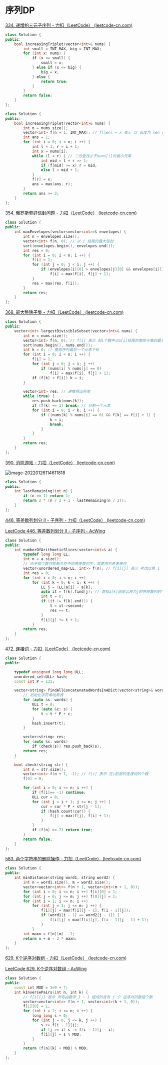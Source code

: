 # 序列DP

[334. 递增的三元子序列 - 力扣（LeetCode） (leetcode-cn.com)](https://leetcode-cn.com/problems/increasing-triplet-subsequence/)

```cpp
class Solution {
public:
    bool increasingTriplet(vector<int>& nums) {
        int small = INT_MAX, big = INT_MAX;
        for (int x: nums) {
            if (x <= small) {
                small = x;
            } else if (x <= big) {
                big = x;
            } else {
                return true;
            }
        }
        return false;
    }
};
```

```cpp
class Solution {
public:
    bool increasingTriplet(vector<int>& nums) {
        int n = nums.size();
        vector<int> f(n + 1, INT_MAX); // f[len] = x 表示 以 长度为 len 的序列的最小尾元素为x
        int ans = 1;
        for (int i = 0; i < n; i ++) {
            int l = 1, r = i + 1;
            int x = nums[i];
            while (l < r) { // 二分查找小于nums[i]的最小元素
                int mid = l + r >> 1;
                if (f[mid] >= x) r = mid;
                else l = mid + 1; 
            }
            f[r] = x;
            ans = max(ans, r);
        }
        return ans >= 3;
    }
};
```

[354. 俄罗斯套娃信封问题 - 力扣（LeetCode） (leetcode-cn.com)](https://leetcode-cn.com/problems/russian-doll-envelopes/)

```cpp
class Solution {
public:
    int maxEnvelopes(vector<vector<int>>& envelopes) {
        int n = envelopes.size();
        vector<int> f(n, 0); // 以 i 结尾的最大信封
        sort(envelopes.begin(), envelopes.end());
        int res = 0;
        for (int i = 0; i < n; i ++) {
            f[i] = 1;
            for (int j = 0; j < i; j ++) {
                if (envelopes[i][0] > envelopes[j][0] && envelopes[i][1] > envelopes[j][1]) 
                    f[i] = max(f[i], f[j] + 1);
            }
            res = max(res, f[i]);
        }
        return res;
    }
};
```

[368. 最大整除子集 - 力扣（LeetCode） (leetcode-cn.com)](https://leetcode-cn.com/problems/largest-divisible-subset/)

```cpp
class Solution {
public:
    vector<int> largestDivisibleSubset(vector<int>& nums) {
        int n = nums.size();
        vector<int> f(n, 0); // f[i] 表示 前i个数中以a[i]结尾的整除子集的最长序列的元素个数
        sort(nums.begin(), nums.end());
        int k = 0; // 整除序列最后一个元素下标
        for (int i = 0; i < n; i ++) {
            f[i] = 1;
            for (int j = 0; j < i; j ++) 
                if (nums[i] % nums[j] == 0) 
                    f[i] = max(f[i], f[j] + 1);
            if (f[k] < f[i]) k = i;
        }

        vector<int> res; // 逆推得出答案
        while (true) {
            res.push_back(nums[k]);
            if (f[k] == 1) break; // 只剩一个元素
            for (int i = 0; i < k; i ++) {
                if ((nums[k] % nums[i] == 0) && f[k] == f[i] + 1) {
                    k = i;
                    break;
                }
            }
        }
        return res;
    }
};
```

[390. 消除游戏 - 力扣（LeetCode） (leetcode-cn.com)](https://leetcode-cn.com/problems/elimination-game/)

![image-20220126114611818](image/image-20220126114611818.png)

```cpp
class Solution {
public:
    int lastRemaining(int n) {
        if (n == 1) return 1;
        return 2 * (n / 2 + 1 - lastRemaining(n / 2));
    }
};
```

[446. 等差数列划分 II - 子序列 - 力扣（LeetCode） (leetcode-cn.com)](https://leetcode-cn.com/problems/arithmetic-slices-ii-subsequence/submissions/)

[LeetCode 446. 等差数列划分 II - 子序列 - AcWing](https://www.acwing.com/solution/content/61868/)

```cpp
class Solution {
public:
    int numberOfArithmeticSlices(vector<int>& a) {
        typedef long long LL;
        int n = a.size();
        // 由于每个数可能都会在不同等差数列中，需要用哈希表来存
        vector<unordered_map<LL, int>> f(n); // f[i][j] 表示 考虑以第 i 个数结尾 公差为j的等差数列的个数
        int res = 0;
        for (int i = 0; i < n; i ++)
            for (int k = 0; k < i; k ++) {
                LL j = (LL)a[i] - a[k];
                auto it = f[k].find(j); // 查找a[k]结尾公差为j的等差数列的个数
                int t = 0;
                if (it != f[k].end()) {
                    t = it->second;
                    res += t;
                }
                f[i][j] += t + 1;
            }
        return res;
    }
};
```

[472. 连接词 - 力扣（LeetCode） (leetcode-cn.com)](https://leetcode-cn.com/problems/concatenated-words/)

```cpp
class Solution {
public:

    typedef unsigned long long ULL;
    unordered_set<ULL> hash;
    const int P = 131;

    vector<string> findAllConcatenatedWordsInADict(vector<string>& words) {
        // 初始化字符串哈希表
        for (auto &s: words) {
            ULL t = 0;
            for (auto &c: s) {
                t = t * P + c;
            }
            hash.insert(t);
        }

        vector<string> res;
        for (auto &s: words) 
            if (check(s)) res.push_back(s);
        return res;
    }

    bool check(string str) {
        int n = str.size();
        vector<int> f(n + 1, -1); // f[i] 表示 在i前面的连接词的个数
        f[0] = 0;

        for (int i = 0; i <= n; i ++) {
            if (f[i]== -1) continue;
            ULL cur = 0;
            for (int j = i + 1; j <= n; j ++) {
                cur = cur * P + str[j - 1];
                if (hash.count(cur)) {
                    f[j] = max(f[j], f[i] + 1);
                }
            }
            if (f[n] >= 2) return true;
        }
        return false;
    }
};
```

[583. 两个字符串的删除操作 - 力扣（LeetCode） (leetcode-cn.com)](https://leetcode-cn.com/problems/delete-operation-for-two-strings/submissions/)

```cpp
class Solution {
public:
    int minDistance(string word1, string word2) {
        int n = word1.size(), m = word2.size();
        vector<vector<int>> f(n + 1, vector<int>(m + 1, 0));
        for (int i = 0; i <= n; i ++) f[i][0] = 1; 
        for (int j = 0; j <= m; j ++) f[0][j] = 1;
        for (int i = 1; i <= n; i ++)
            for (int j = 1; j <= m; j ++) {
                f[i][j] = max(f[i][j - 1], f[i - 1][j]);
                if (word1[i - 1] == word2[j - 1]) {
                    f[i][j] = max(f[i][j], f[i - 1][j - 1] + 1);
                }
            }
        int maxn = f[n][m] - 1;
        return n + m - 2 * maxn;
    }
};
```

[629. K个逆序对数组 - 力扣（LeetCode） (leetcode-cn.com)](https://leetcode-cn.com/problems/k-inverse-pairs-array/)

[LeetCode 629. K个逆序对数组 - AcWing](https://www.acwing.com/solution/content/18355/)

```cpp
class Solution {
public:
    const int MOD = 1e9 + 7;
    int kInversePairs(int n, int k) {
        // f[i][j] 表示 所有由数字 1 ~ i 组成的含有 j 个 逆序对的数组个数
        vector<vector<int>> f(n + 1, vector<int>(k + 1, 0));
        f[1][0] = 1;
        for (int i = 2; i <= n; i ++) {
            long long s = 0;
            for (int j = 0; j <= k; j ++) {
                s += f[i - 1][j];
                if (j >= i) s -= f[i - 1][j - i];
                f[i][j] = s % MOD;
            }
        } 
        return (f[n][k] + MOD) % MOD;
    } 
};
```


